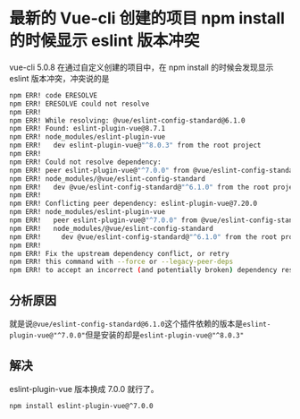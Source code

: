 # 最新的 Vue-cli 创建的项目 npm install 的时候显示 eslint 版本冲突

vue-cli 5.0.8 在通过自定义创建的项目中，在 npm install 的时候会发现显示 eslint 版本冲突，冲突说的是

```bash
npm ERR! code ERESOLVE
npm ERR! ERESOLVE could not resolve
npm ERR!
npm ERR! While resolving: @vue/eslint-config-standard@6.1.0
npm ERR! Found: eslint-plugin-vue@8.7.1
npm ERR! node_modules/eslint-plugin-vue
npm ERR!   dev eslint-plugin-vue@"^8.0.3" from the root project
npm ERR!
npm ERR! Could not resolve dependency:
npm ERR! peer eslint-plugin-vue@"^7.0.0" from @vue/eslint-config-standard@6.1.0
npm ERR! node_modules/@vue/eslint-config-standard
npm ERR!   dev @vue/eslint-config-standard@"^6.1.0" from the root project
npm ERR!
npm ERR! Conflicting peer dependency: eslint-plugin-vue@7.20.0
npm ERR! node_modules/eslint-plugin-vue
npm ERR!   peer eslint-plugin-vue@"^7.0.0" from @vue/eslint-config-standard@6.1.0
npm ERR!   node_modules/@vue/eslint-config-standard
npm ERR!     dev @vue/eslint-config-standard@"^6.1.0" from the root project
npm ERR!
npm ERR! Fix the upstream dependency conflict, or retry
npm ERR! this command with --force or --legacy-peer-deps
npm ERR! to accept an incorrect (and potentially broken) dependency resolution.
```

## 分析原因

就是说`@vue/eslint-config-standard@6.1.0`这个插件依赖的版本是`eslint-plugin-vue@"^7.0.0"`但是安装的却是`eslint-plugin-vue@"^8.0.3"`

## 解决

eslint-plugin-vue 版本换成 7.0.0 就行了。

```bash
npm install eslint-plugin-vue@^7.0.0
```
